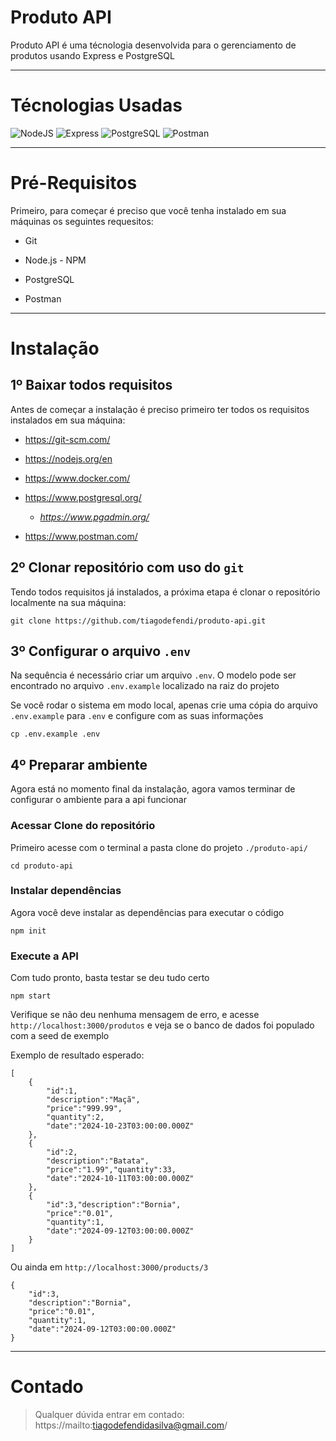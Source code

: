 # Produto API

Produto API é uma técnologia desenvolvida para o gerenciamento de produtos usando Express e PostgreSQL

---

# Técnologias Usadas

![NodeJS](https://img.shields.io/badge/Node.js-5FA04E.svg?style=for-the-badge&logo=nodedotjs&logoColor=white)
![Express](https://img.shields.io/badge/Express-000000.svg?style=for-the-badge&logo=Express&logoColor=white)
![PostgreSQL](https://img.shields.io/badge/PostgreSQL-4169E1.svg?style=for-the-badge&logo=PostgreSQL&logoColor=white)
![Postman](https://img.shields.io/badge/Postman-FF6C37.svg?style=for-the-badge&logo=Postman&logoColor=white)
<!--
![Docker](https://img.shields.io/badge/Docker-2496ED.svg?style=for-the-badge&logo=Docker&logoColor=white)
-->

---

# Pré-Requisitos

Primeiro, para começar é preciso que você tenha instalado em sua máquinas os seguintes requesitos:

- Git

- Node.js - NPM

<!--
- Docker
-->

- PostgreSQL

- Postman

---

# Instalação

## 1º Baixar todos requisitos

Antes de começar a instalação é preciso primeiro ter todos os requisitos instalados em sua máquina:

- https://git-scm.com/

- https://nodejs.org/en

- https://www.docker.com/

- https://www.postgresql.org/

    - *https://www.pgadmin.org/*

- https://www.postman.com/

## 2º Clonar repositório com uso do ```git```

Tendo todos requisitos já instalados, a próxima etapa é clonar o repositório localmente na sua máquina:

```{shell}
git clone https://github.com/tiagodefendi/produto-api.git
```

## 3º Configurar o arquivo ```.env```

Na sequência é necessário criar um arquivo ```.env```. O modelo pode ser encontrado no arquivo ```.env.example``` localizado na raiz do projeto

Se você rodar o sistema em modo local, apenas crie uma cópia do arquivo ```.env.example``` para ```.env``` e configure com as suas informações

```{shell}
cp .env.example .env
```

## 4º Preparar ambiente

Agora está no momento final da instalação, agora vamos terminar de configurar o ambiente para a api funcionar

### Acessar Clone do repositório

Primeiro acesse com o terminal a pasta clone do projeto ```./produto-api/```

```{shell}
cd produto-api
```

### Instalar dependências

Agora você deve instalar as dependências para executar o código

```{shell}
npm init
```

### Execute a API

Com tudo pronto, basta testar se deu tudo certo

```{shell}
npm start
```

Verifique se não deu nenhuma mensagem de erro, e acesse ```http://localhost:3000/produtos``` e veja se o banco de dados foi populado com a seed de exemplo

Exemplo de resultado esperado:

```
[
    {
        "id":1,
        "description":"Maçã",
        "price":"999.99",
        "quantity":2,
        "date":"2024-10-23T03:00:00.000Z"
    },
    {
        "id":2,
        "description":"Batata",
        "price":"1.99","quantity":33,
        "date":"2024-10-11T03:00:00.000Z"
    },
    {
        "id":3,"description":"Bornia",
        "price":"0.01",
        "quantity":1,
        "date":"2024-09-12T03:00:00.000Z"
    }
]
```

Ou ainda em ```http://localhost:3000/products/3```

```
{
    "id":3,
    "description":"Bornia",
    "price":"0.01",
    "quantity":1,
    "date":"2024-09-12T03:00:00.000Z"
}
```

---

# Contado

> Qualquer dúvida entrar em contado:
> https://mailto:tiagodefendidasilva@gmail.com/
